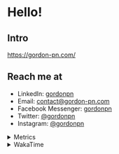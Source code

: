 # Hello!

## Intro

<https://gordon-pn.com/>

## Reach me at

- LinkedIn: [gordonpn](https://www.linkedin.com/in/gordonpn/)
- Email: [contact@gordon-pn.com](mailto:contact@gordon-pn.com)
- Facebook Messenger: [gordonpn](https://www.messenger.com/t/Gordonpn)
- Twitter: [@gordonpn](https://twitter.com/Gordonpn)
- Instagram: [@gordonpn](https://www.instagram.com/gordonpn/)

<details>
  <summary>Metrics</summary>

  <img align="center" src="https://github.com/gordonpn/gordonpn/blob/master/github-metrics.svg" alt="GitHub Metrics">

</details>

<details>
  <summary>WakaTime</summary>

  <!--START_SECTION:waka-->
📊 **This Week I Spent My Time On** 

```text
💬 Programming Languages: 
Java                     10 hrs 21 mins      ███████████████████░░░░░░   75.69 % 
XML                      1 hr 14 mins        ██░░░░░░░░░░░░░░░░░░░░░░░   09.11 % 
Brazil Dependency Config 49 mins             ██░░░░░░░░░░░░░░░░░░░░░░░   06.09 % 
Bash                     18 mins             █░░░░░░░░░░░░░░░░░░░░░░░░   02.31 % 
Makefile                 18 mins             █░░░░░░░░░░░░░░░░░░░░░░░░   02.21 % 

🔥 Editors: 
IntelliJ IDEA            13 hrs 21 mins      ████████████████████████░   97.61 % 
VS Code                  19 mins             █░░░░░░░░░░░░░░░░░░░░░░░░   02.39 % 
```


 Last Updated on 02/02/2025 10:20:35 UTC
<!--END_SECTION:waka-->
</details>
